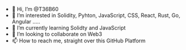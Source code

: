 - 👋 Hi, I’m @T36B60
- 👀 I’m interested in Solidity, Pyhton, JavaScript, CSS, React, Rust, Go, Angular .....
- 🌱 I’m currently learning Solidty and JavaScript
- 💞️ I’m looking to collaborate on  Web3
- 📫 How to reach me, straight over this GitHub Platform

<!---
T36B60/T36B60 is a ✨ special ✨ repository because its `README.md` (this file) appears on your GitHub profile.
You can click the Preview link to take a look at your changes.
--->
